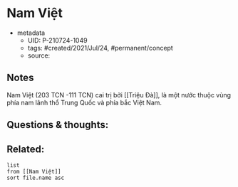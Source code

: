 # Nam Việt

- metadata
	- UID: P-210724-1049
	- tags: #created/2021/Jul/24, #permanent/concept 
	- source: 

## Notes
Nam Việt (203 TCN -111 TCN) cai trị bởi [[Triệu Đà]], là một nước thuộc vùng phía nam lãnh thổ Trung Quốc và phía bắc Việt Nam.

## Questions & thoughts:


## Related:
```dataview
list
from [[Nam Việt]]
sort file.name asc
```